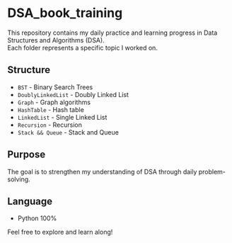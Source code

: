 # DSA_book_training

This repository contains my daily practice and learning progress in Data Structures and Algorithms (DSA).  
Each folder represents a specific topic I worked on.

## Structure
- `BST` - Binary Search Trees
- `DoublyLinkedList` - Doubly Linked List
- `Graph` - Graph algorithms
- `HashTable` - Hash table
- `LinkedList` - Single Linked List
- `Recursion` - Recursion
- `Stack && Queue` - Stack and Queue

## Purpose
The goal is to strengthen my understanding of DSA through daily problem-solving.

## Language
- Python 100%

Feel free to explore and learn along!
